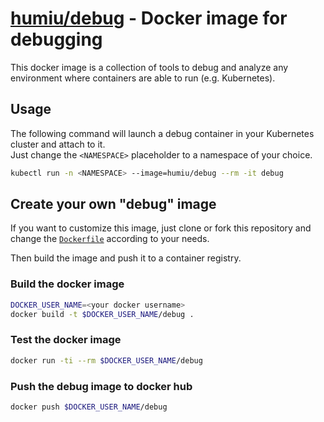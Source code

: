 # [humiu/debug](https://hub.docker.com/r/humiu/debug) - Docker image for debugging

This docker image is a collection of tools to debug and analyze any environment where containers are able to run (e.g. Kubernetes).

## Usage

The following command will launch a debug container in your Kubernetes cluster and attach to it.  
Just change the `<NAMESPACE>` placeholder to a namespace of your choice.

```bash
kubectl run -n <NAMESPACE> --image=humiu/debug --rm -it debug
```

## Create your own "debug" image

If you want to customize this image, just clone or fork this repository and change the [`Dockerfile`](Dockerfile) according to your needs.

Then build the image and push it to a container registry.

### Build the docker image

```bash
DOCKER_USER_NAME=<your docker username>
docker build -t $DOCKER_USER_NAME/debug .
```

### Test the docker image

```bash
docker run -ti --rm $DOCKER_USER_NAME/debug
```

### Push the debug image to docker hub

```bash
docker push $DOCKER_USER_NAME/debug
```
